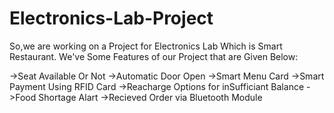 # Electronics-Lab-Project

So,we are working on a Project for Electronics Lab Which is Smart Restaurant. 
We've Some Features of our Project that are Given Below:

->Seat Available Or Not
->Automatic Door Open
->Smart Menu Card
->Smart Payment Using RFID Card
->Reacharge Options for inSufficiant Balance
->Food Shortage Alart
->Recieved Order via Bluetooth Module
